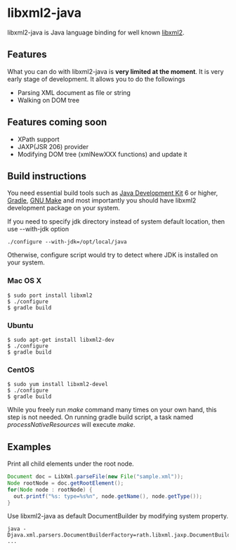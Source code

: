 # libxml2-java

libxml2-java is Java language binding for well known [libxml2](http://xmlsoft.org/). 

## Features

What you can do with libxml2-java is **very limited at the moment**. It is very early stage of development. It allows you to do the followings 

- Parsing XML document as file or string
- Walking on DOM tree  

## Features coming soon

- XPath support 
- JAXP(JSR 206) provider  
- Modifying DOM tree (xmlNewXXX functions) and update it

## Build instructions

You need essential build tools such as [Java Development Kit](http://en.wikipedia.org/wiki/Java_Development_Kit) 6 or higher, [Gradle](http://www.gradle.org), [GNU Make](http://www.gnu.org/software/make/) and most importantly you should have libxml2 development package on your system. 

If you need to specify jdk directory instead of system default location, then use --with-jdk option 

	./configure --with-jdk=/opt/local/java

Otherwise, configure script would try to detect where JDK is installed on your system.

### Mac OS X
	$ sudo port install libxml2
	$ ./configure 
	$ gradle build 
### Ubuntu
	$ sudo apt-get install libxml2-dev
	$ ./configure 
	$ gradle build
### CentOS
	$ sudo yum install libxml2-devel
	$ ./configure 
	$ gradle build

While you freely run _make_ command many times on your own hand, this step is not needed. On running gradle build script, a task named _processNativeResources_ will execute _make_. 

## Examples 

Print all child elements under the root node.

```java
Document doc = LibXml.parseFile(new File("sample.xml"));
Node rootNode = doc.getRootElement();
for(Node node : rootNode) {
  out.printf("%s: type=%s%n", node.getName(), node.getType());
}
```

Use libxml2-java as default DocumentBuilder by modifying system property.

	java -Djava.xml.parsers.DocumentBuilderFactory=rath.libxml.jaxp.DocumentBuilderFactory ... 


